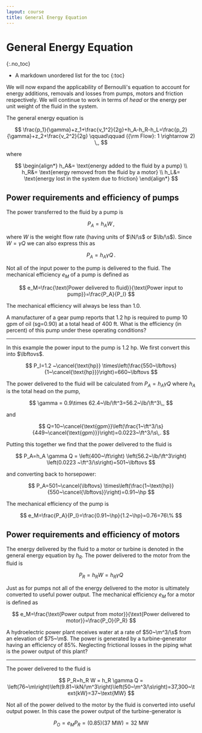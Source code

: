 ```yaml
---
layout: course
title: General Energy Equation
---
```



# General Energy Equation
{:.no_toc}

* A markdown unordered list for the toc
{:toc}

We will now expand the applicability of Bernoulli's equation to account for energy additions, removals and losses from pumps, motors and friction respectively.  We will continue to work in terms of *head* or the energy per unit weight of the fluid in the system.  

The general energy equation is

$$
\frac{p_1}{\gamma}+z_1+\frac{v_1^2}{2g}+h_A-h_R-h_L=\frac{p_2}{\gamma}+z_2+\frac{v_2^2}{2g} \qquad\qquad ({\rm Flow}: 1 \rightarrow 2)
\,,
$$

where

$$
\begin{align*}
h_A&= \text{energy added to the fluid by a pump} \\
h_R&= \text{energy removed from the fluid by a motor} \\
h_L&= \text{energy lost in the system due to friction}
\end{align*}
$$

## Power requirements and efficiency of pumps

The power transferred to the fluid by a pump is

$$
P_A=h_A W\,,
$$

where $W$ is the weight flow rate (having units of $\N/\s$ or $\lb/\s$).  Since $W=\gamma Q$ we can also express this as

$$
P_A=h_A \gamma Q\,.
$$

Not all of the input power to the pump is delivered to the fluid.
The mechanical efficiency $e_M$ of a pump is defined as

$$
e_M=\frac{\text{Power delivered to fluid}}{\text{Power input to pump}}=\frac{P_A}{P_I}
$$

The mechanical efficiency will always be less than 1.0.


<div class="example">

A manufacturer of a gear pump reports that 1.2 hp is required to pump 10 gpm of oil (sg=0.90) at a total head of 400 ft.  What is the efficiency (in percent) of this pump under these operating conditions?

<hr>

In this example the power input to the pump is 1.2 hp.  We first convert this into $\lbftovs$.

$$
P_I=1.2 ~\cancel{\text{hp}} \times\left(\frac{550~\lbftovs}{1~\cancel{\text{hp}}}\right)=660~\lbftovs
$$

The power delivered to the fluid will be calculated from $P_A=h_A \gamma Q$ where $h_A$ is the total head on the pump,

$$
\gamma = 0.9\times 62.4~\lb/\ft^3=56.2~\lb/\ft^3\,,
$$

and

$$
Q=10~\cancel{\text{gpm}}\left(\frac{1~\ft^3/\s}{449~\cancel{\text{gpm}}}\right)=0.0223~\ft^3/\s\,.
$$

Putting this together we find that the power delivered to the fluid is

$$
P_A=h_A \gamma Q = \left(400~\ft\right) \left(56.2~\lb/\ft^3\right) \left(0.0223 ~\ft^3/\s\right)=501~\lbftovs
$$

and converting back to horsepower:

$$
P_A=501~\cancel{\lbftovs} \times\left(\frac{1~\text{hp}}{550~\cancel{\lbftovs}}\right)=0.91~\hp
$$

The mechanical efficiency of the pump is

$$
e_M=\frac{P_A}{P_I}=\frac{0.91~\hp}{1.2~\hp}=0.76=76\%
$$

</div>



## Power requirements and efficiency of motors

The energy delivered by the fluid to a motor or turbine is denoted in the general energy equation by $h_R$.  The power delivered to the motor from the fluid is

$$
P_R=h_R W = h_R \gamma Q
$$

Just as for pumps not all of the energy delivered to the motor is ultimately converted to useful power output.  The mechanical efficiency $e_M$ for a motor is defined as

$$
e_M=\frac{\text{Power output from motor}}{\text{Power delivered to motor}}=\frac{P_O}{P_R}
$$

<div class="example">

A hydroelectric power plant receives water at a rate of $50~\m^3/\s$ from an elevation of $75~\m$. The power is generated by a turbine-generator having an efficiency of 85\%.  Neglecting frictional losses in the piping what is the power output of this plant?

<hr>

The power delivered to the fluid is

$$
P_R=h_R W = h_R \gamma Q = \left(76~\m\right)\left(9.81~\kN/\m^3\right)\left(50~\m^3/\s\right)=37,300~\text{kW}=37~\text{MW}
$$

Not all of the power delived to the motor by the fluid is converted into useful output power.  In this case the power output of the turbine-generator is

$$
P_O=e_M P_R = \left(0.85\right)\left(37~\text{MW}\right)=32~\text{MW}
$$

</div>
